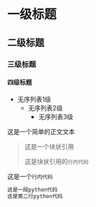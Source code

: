 # 一级标题

## 二级标题

### 三级标题

#### 四级标题

- 无序列表1级
  - 无序列表2级
    - 无序列表3级



这是一个简单的正文文本



> 这是一个块状引用
>
> 这是块状引用的`行内代码`



这是一个`行内代码`



```python
这是一段python代码
这是第二行python代码
```



